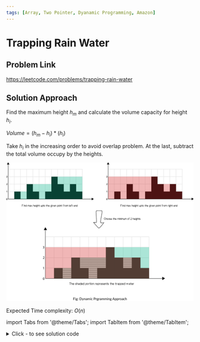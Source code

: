 ```yaml
---
tags: [Array, Two Pointer, Dyanamic Programming, Amazon]
---
```


# Trapping Rain Water

## Problem Link
https://leetcode.com/problems/trapping-rain-water

## Solution Approach
Find the maximum height $h_m$ and calculate the volume capacity for height $h_i$.

$Volume = (h_m - h_i)*(h_i)$

Take $h_i$ in the increasing order to avoid overlap problem.
At the last, subtract the total volume occupy by the heights.

![tapping_rain_water](/img/trapping_rain_water.png "trappig_rain_water")

Expected Time complexity: $O(n)$


import Tabs from '@theme/Tabs';
import TabItem from '@theme/TabItem';

<details><summary>Click - to see solution code</summary>

<Tabs>
<TabItem value="cpp" label="C++">

```cpp
class Solution {
public:
    int trap(vector<int>& height) {
        int n = height.size();
        int ans = 0, sm = height[0];
        int mx = height[0], indx = 0;
        for (int i = 1; i < n; i++) {
            sm += height[i];
            if (mx < height[i]) {
                mx = height[i];
                indx = i;
            }
        }
        mx = 0;
        ans = height[indx];
        for (int i = 0; i < indx; i++) {
            if (mx < height[i]) {
                ans += (indx - i) * (height[i] - mx);
                mx = height[i];
            }
        }
        mx = 0;
        for (int i = n - 1; i > indx; i--) {
            if (mx < height[i]) {
                ans += (i - indx) * (height[i] - mx);
                mx = height[i];
            }
        }
        return ans - sm;

    }
};   
```
</TabItem>
</Tabs>

</details>